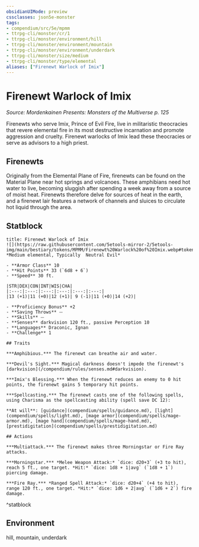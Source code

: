 ```yaml
---
obsidianUIMode: preview
cssclasses: json5e-monster
tags:
- compendium/src/5e/mpmm
- ttrpg-cli/monster/cr/1
- ttrpg-cli/monster/environment/hill
- ttrpg-cli/monster/environment/mountain
- ttrpg-cli/monster/environment/underdark
- ttrpg-cli/monster/size/medium
- ttrpg-cli/monster/type/elemental
aliases: ["Firenewt Warlock of Imix"]
---
```

# Firenewt Warlock of Imix
*Source: Mordenkainen Presents: Monsters of the Multiverse p. 125*  

Firenewts who serve Imix, Prince of Evil Fire, live in militaristic theocracies that revere elemental fire in its most destructive incarnation and promote aggression and cruelty. Firenewt warlocks of Imix lead these theocracies or serve as advisors to a high priest.

## Firenewts

Originally from the Elemental Plane of Fire, firenewts can be found on the Material Plane near hot springs and volcanoes. These amphibians need hot water to live, becoming sluggish after spending a week away from a source of moist heat. Firenewts therefore delve for sources of heat in the earth, and a firenewt lair features a network of channels and sluices to circulate hot liquid through the area.

## Statblock

```ad-statblock
title: Firenewt Warlock of Imix
![](https://raw.githubusercontent.com/5etools-mirror-2/5etools-img/main/bestiary/tokens/MPMM/Firenewt%20Warlock%20of%20Imix.webp#token)
*Medium elemental, Typically  Neutral Evil*

- **Armor Class** 10 
- **Hit Points** 33 (`6d8 + 6`)
- **Speed** 30 ft.

|STR|DEX|CON|INT|WIS|CHA|
|:---:|:---:|:---:|:---:|:---:|:---:|
|13 (+1)|11 (+0)|12 (+1)| 9 (-1)|11 (+0)|14 (+2)|

- **Proficiency Bonus** +2
- **Saving Throws** ⏤
- **Skills** ⏤
- **Senses** darkvision 120 ft., passive Perception 10
- **Languages** Draconic, Ignan
- **Challenge** 1

## Traits

***Amphibious.*** The firenewt can breathe air and water.

***Devil's Sight.*** Magical darkness doesn't impede the firenewt's [darkvision](/compendium/rules/senses.md#darkvision).

***Imix's Blessing.*** When the firenewt reduces an enemy to 0 hit points, the firenewt gains 5 temporary hit points.

***Spellcasting.*** The firenewt casts one of the following spells, using Charisma as the spellcasting ability (spell save DC 12):

**At will**: [guidance](compendium/spells/guidance.md), [light](compendium/spells/light.md), [mage armor](compendium/spells/mage-armor.md), [mage hand](compendium/spells/mage-hand.md), [prestidigitation](compendium/spells/prestidigitation.md)

## Actions

***Multiattack.*** The firenewt makes three Morningstar or Fire Ray attacks.

***Morningstar.*** *Melee Weapon Attack:* `dice: d20+3` (+3 to hit), reach 5 ft., one target. *Hit:* `dice: 1d8 + 1|avg` (`1d8 + 1`) piercing damage.

***Fire Ray.*** *Ranged Spell Attack:* `dice: d20+4` (+4 to hit), range 120 ft., one target. *Hit:* `dice: 1d6 + 2|avg` (`1d6 + 2`) fire damage.
```
^statblock

## Environment

hill, mountain, underdark